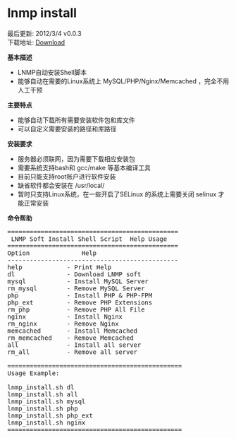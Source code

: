 lnmp install
=============


最后更新: 2012/3/4 v0.0.3<br />
下载地址: <a href="http://heiyeluren.googlecode.com/files/lnmp-install-0.0.3.tar.bz2">Download</a>


<b>基本描述</b>
  * LNMP自动安装Shell脚本
  * 能够自动在需要的Linux系统上 MySQL/PHP/Nginx/Memcached ，完全不用人工干预


<b>主要特点</b>
  * 能够自动下载所有需要安装软件包和库文件
  * 可以自定义需要安装的路径和库路径


<b>安装要求</b>
  * 服务器必须联网，因为需要下载相应安装包
  * 需要系统支持bash和 gcc/make 等基本编译工具
  * 目前只能支持root账户进行软件安装
  * 缺省软件都会安装在 /usr/local/
  * 暂时只支持Linux系统，在一些开启了SELinux 的系统上需要关闭 selinux 才能正常安装


<b>命令帮助</b>

<pre>
==============================================
 LNMP Soft Install Shell Script  Help Usage
==============================================
Option              Help
----------------------------------------------
help            - Print Help
dl              - Download LNMP soft
mysql           - Install MySQL Server
rm_mysql        - Remove MySQL Server
php             - Install PHP & PHP-FPM
php_ext         - Remove PHP Extensions
rm_php          - Remove PHP All File
nginx           - Install Nginx
rm_nginx        - Remove Nginx
memcached       - Install Memcached
rm_memcached    - Remove Memcached
all             - Install all server
rm_all          - Remove all server

===============================================
Usage Example: 

lnmp_install.sh dl
lnmp_install.sh all
lnmp_install.sh mysql
lnmp_install.sh php
lnmp_install.sh php_ext
lnmp_install.sh nginx   
===============================================

</pre>

